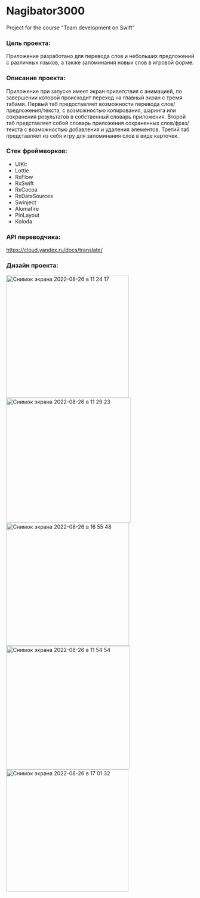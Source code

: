 # Nagibator3000
Project for the course "Team development on Swift"

### Цель проекта:
Приложение разработано для перевода слов и небольших предложений с различных языков, а также запоминания новых слов в игровой форме.

### Описание проекта:
Приложение при запуске имеет экран приветствия с анимацией, по завершении которой происходит переход на главный экран с тремя табами. Первый таб предоставляет возможности перевода слов/предложения/текста, с возможностью копирования, шаринга или сохранения результатов в собственный словарь приложения. Второй таб представляет собой словарь приложения сохраненных слов/фраз/текста с возможностью добавления и удаления элементов. Третий таб представляет из себя игру для запоминания слов в виде карточек.

### Стек фреймворков:
- UIKit
- Lottie
- RxFlow
- RxSwift
- RxCocoa
- RxDataSources
- Swinject
- Alomafire
- PinLayout
- Koloda

### API переводчика:
https://cloud.yandex.ru/docs/translate/

### Дизайн проекта:
<img width="328" alt="Снимок экрана 2022-08-26 в 11 24 17" src="https://user-images.githubusercontent.com/77745444/187147523-99faca75-f7cb-40aa-b4ba-70fd7d675e4d.png">

<img width="334" alt="Снимок экрана 2022-08-26 в 11 29 23" src="https://user-images.githubusercontent.com/77745444/187147575-23d7fb4c-6cab-49b9-a34f-d3e0c06bc4e5.png">

<img width="329" alt="Снимок экрана 2022-08-26 в 16 55 48" src="https://user-images.githubusercontent.com/77745444/187147672-848b3eb7-5e27-4b21-9ef8-07cffdf3426e.png">

<img width="330" alt="Снимок экрана 2022-08-26 в 11 54 54" src="https://user-images.githubusercontent.com/77745444/187147631-0d7d140c-9de9-4284-b5ad-bcf8594eb211.png">

<img width="327" alt="Снимок экрана 2022-08-26 в 17 01 32" src="https://user-images.githubusercontent.com/77745444/187147693-8566872f-4c17-4dd7-8a90-f617cb51703e.png">
